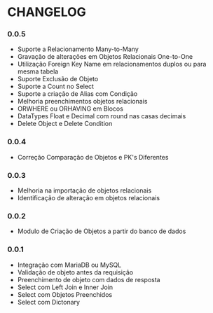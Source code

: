 # CHANGELOG

### 0.0.5
* Suporte a Relacionamento Many-to-Many
* Gravação de alterações em Objetos Relacionais One-to-One
* Utilização Foreign Key Name em relacionamentos duplos ou para mesma tabela
* Suporte Exclusão de Objeto
* Suporte a Count no Select
* Suporte a criação de Alias com Condição
* Melhoria preenchimentos objetos relacionais
* ORWHERE ou ORHAVING em Blocos
* DataTypes Float e Decimal com round nas casas decimais
* Delete Object e Delete Condition

### 0.0.4
* Correção Comparação de Objetos e PK's Diferentes

### 0.0.3
* Melhoria na importação de objetos relacionais
* Identificação de alteração em objetos relacionais

### 0.0.2
* Modulo de Criação de Objetos a partir do banco de dados

### 0.0.1
* Integração com MariaDB ou MySQL
* Validação de objeto antes da requisição
* Preenchimento de objeto com dados de resposta
* Select com Left Join e Inner Join
* Select com Objetos Preenchidos
* Select com Dictonary

